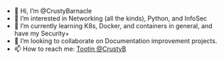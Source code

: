 - 👋 Hi, I’m @CrustyBarnacle
- 👀 I’m interested in Networking (all the kinds), Python, and InfoSec
- 🌱 I’m currently learning K8s, Docker, and containers in general, and have my Security+
- 💞️ I’m looking to collaborate on Documentation improvement projects.
- 📫 How to reach me: [Tootin @CrustyB](https://ioc.exchange/@CrustyB)
